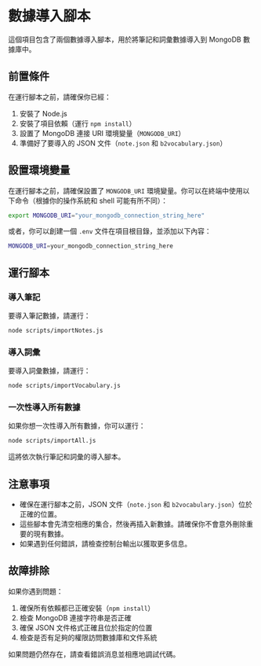  # 數據導入腳本

這個項目包含了兩個數據導入腳本，用於將筆記和詞彙數據導入到 MongoDB 數據庫中。

## 前置條件

在運行腳本之前，請確保你已經：

1. 安裝了 Node.js
2. 安裝了項目依賴（運行 `npm install`）
3. 設置了 MongoDB 連接 URI 環境變量（`MONGODB_URI`）
4. 準備好了要導入的 JSON 文件（`note.json` 和 `b2vocabulary.json`）

## 設置環境變量

在運行腳本之前，請確保設置了 `MONGODB_URI` 環境變量。你可以在終端中使用以下命令（根據你的操作系統和 shell 可能有所不同）：

```bash
export MONGODB_URI="your_mongodb_connection_string_here"
```

或者，你可以創建一個 `.env` 文件在項目根目錄，並添加以下內容：

```bash
MONGODB_URI=your_mongodb_connection_string_here
```

## 運行腳本

### 導入筆記

要導入筆記數據，請運行：

```bash
node scripts/importNotes.js
```

### 導入詞彙

要導入詞彙數據，請運行：

```bash
node scripts/importVocabulary.js
```


### 一次性導入所有數據

如果你想一次性導入所有數據，你可以運行：

```bash
node scripts/importAll.js
```


這將依次執行筆記和詞彙的導入腳本。

## 注意事項

- 確保在運行腳本之前，JSON 文件（`note.json` 和 `b2vocabulary.json`）位於正確的位置。
- 這些腳本會先清空相應的集合，然後再插入新數據。請確保你不會意外刪除重要的現有數據。
- 如果遇到任何錯誤，請檢查控制台輸出以獲取更多信息。

## 故障排除

如果你遇到問題：

1. 確保所有依賴都已正確安裝（`npm install`）
2. 檢查 MongoDB 連接字符串是否正確
3. 確保 JSON 文件格式正確且位於指定的位置
4. 檢查是否有足夠的權限訪問數據庫和文件系統

如果問題仍然存在，請查看錯誤消息並相應地調試代碼。